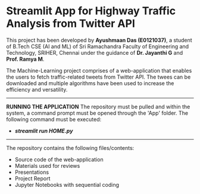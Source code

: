 # Streamlit App for Highway Traffic Analysis from Twitter API

This project has been developed by **Ayushmaan Das (E0121037)**, a student of B.Tech CSE (AI and ML) of Sri Ramachandra Faculty of Engineering and Technology, SRIHER, Chennai under the guidance of **Dr. Jayanthi G** and **Prof. Ramya M**.

The Machine-Learning project comprises of a web-application that enables the users to fetch traffic-related tweets from Twitter API. The twees can be downloaded and multiple algorithms have been used to increase the efficiency and versatility.

<hr>

**RUNNING THE APPLICATION**
The repository must be pulled and within the system, a command prompt must be opened through the 'App' folder. The following command must be executed:
- ***streamlit run HOME.py***

<hr>

The repository contains the following files/contents:
- Source code of the web-application
- Materials used for reviews
- Presentations
- Project Report
- Jupyter Notebooks with sequential coding
